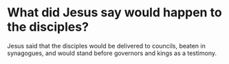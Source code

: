 # What did Jesus say would happen to the disciples?

Jesus said that the disciples would be delivered to councils, beaten in synagogues, and would stand before governors and kings as a testimony.

